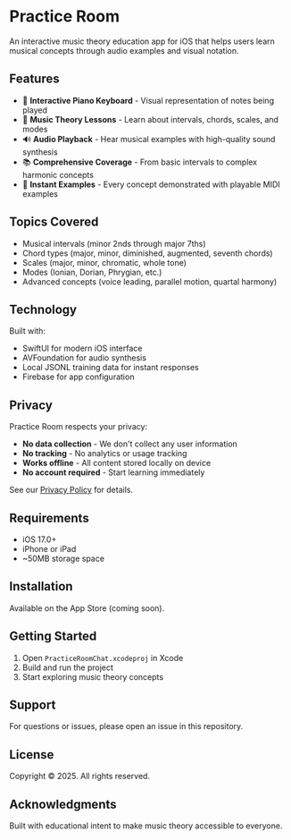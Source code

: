 # Practice Room

An interactive music theory education app for iOS that helps users learn musical concepts through audio examples and visual notation.

## Features

- 🎹 **Interactive Piano Keyboard** - Visual representation of notes being played
- 🎼 **Music Theory Lessons** - Learn about intervals, chords, scales, and modes
- 🔊 **Audio Playback** - Hear musical examples with high-quality sound synthesis
- 📚 **Comprehensive Coverage** - From basic intervals to complex harmonic concepts
- 🎯 **Instant Examples** - Every concept demonstrated with playable MIDI examples

## Topics Covered

- Musical intervals (minor 2nds through major 7ths)
- Chord types (major, minor, diminished, augmented, seventh chords)
- Scales (major, minor, chromatic, whole tone)
- Modes (Ionian, Dorian, Phrygian, etc.)
- Advanced concepts (voice leading, parallel motion, quartal harmony)

## Technology

Built with:
- SwiftUI for modern iOS interface
- AVFoundation for audio synthesis
- Local JSONL training data for instant responses
- Firebase for app configuration

## Privacy

Practice Room respects your privacy:
- **No data collection** - We don't collect any user information
- **No tracking** - No analytics or usage tracking
- **Works offline** - All content stored locally on device
- **No account required** - Start learning immediately

See our [Privacy Policy](PRIVACY_POLICY.md) for details.

## Requirements

- iOS 17.0+
- iPhone or iPad
- ~50MB storage space

## Installation

Available on the App Store (coming soon).

## Getting Started

1. Open `PracticeRoomChat.xcodeproj` in Xcode
2. Build and run the project
3. Start exploring music theory concepts

## Support

For questions or issues, please open an issue in this repository.

## License

Copyright © 2025. All rights reserved.

## Acknowledgments

Built with educational intent to make music theory accessible to everyone.